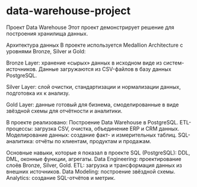 # data-warehouse-project

Проект Data Warehouse 
Этот проект демонстрирует решение для построения хранилища данных.


  Архитектура данных
В проекте используется Medallion Architecture с уровнями Bronze, Silver и Gold:

Bronze Layer: хранение «сырых» данных в исходном виде из систем-источников. Данные загружаются из CSV-файлов в базу данных PostgreSQL.

Silver Layer: слой очистки, стандартизации и нормализации данных, подготовка их к анализу.

Gold Layer: данные готовый для бизнема, смоделированные в виде звёздной схемы для отчётности и аналитики.

В проекте реализовано: 
Построение Data Warehouse в PostgreSQL.
ETL-процессы: загрузка CSV, очистка, объединение ERP и CRM данных.
Моделирование данных: создание факт- и измерительных таблиц.
SQL-аналитика: отчёты по клиентам, продуктам и продажам.

Основные навыки, которые я показал в проекте
SQL (PostgreSQL): DDL, DML, оконные функции, агрегаты.
Data Engineering: проектирование слоёв Bronze, Silver, Gold.
ETL: загрузка и трансформация данных из внешних источников.
Data Modeling: построение звёздной схемы.
Analytics: создание SQL-отчётов и метрик.
